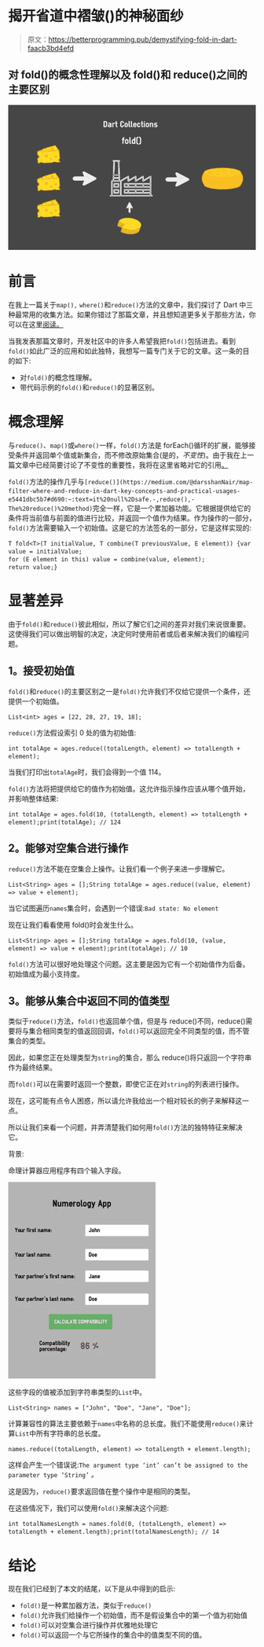 # 揭开省道中褶皱()的神秘面纱

> 原文：<https://betterprogramming.pub/demystifying-fold-in-dart-faacb3bd4efd>

## 对 fold()的概念性理解以及 fold()和 reduce()之间的主要区别

![](img/077837e851a98d3c0f5c23ff38009e86.png)

# **前言**

在我上一篇关于`map(),` `where()`和`reduce()`方法的文章中，我们探讨了 Dart 中三种最常用的收集方法。如果你错过了那篇文章，并且想知道更多关于那些方法，你可以在这里[阅读。](https://medium.com/@darsshanNair/map-filter-where-and-reduce-in-dart-key-concepts-and-practical-usages-e5441dbc5b7)

当我发表那篇文章时，开发社区中的许多人希望我把`fold()`包括进去。看到`fold()`如此广泛的应用和如此独特，我想写一篇专门关于它的文章。这一条的目的如下:

*   对`fold()`的概念性理解。
*   带代码示例的`fold()`和`reduce()`的显著区别。

# **概念理解**

与`reduce()`、`map()`或`where()`一样，`fold()`方法是 forEach()循环的扩展，能够接受条件并返回单个值或新集合，而不修改原始集合(是的，*不变性*)。由于我在上一篇文章中已经简要讨论了不变性的重要性，我将在这里省略对它的引用[。](https://medium.com/@darsshanNair/map-filter-where-and-reduce-in-dart-key-concepts-and-practical-usages-e5441dbc5b7#d690:~:text=Dart%20emphasises%20developers,in%20fact%20necessary.)

`fold()`方法的操作几乎与`[reduce()](https://medium.com/@darsshanNair/map-filter-where-and-reduce-in-dart-key-concepts-and-practical-usages-e5441dbc5b7#d690:~:text=it%20null%2Dsafe.-,reduce(),-The%20reduce()%20method)`完全一样，它是一个累加器功能。它根据提供给它的条件将当前值与前面的值进行比较，并返回一个值作为结果。作为操作的一部分，`fold()`方法需要输入一个初始值。这是它的方法签名的一部分，它是这样实现的:

```
T fold<T>(T initialValue, T combine(T previousValue, E element)) {var value = initialValue;
for (E element in this) value = combine(value, element);
return value;}
```

# **显著差异**

由于`fold()`和`reduce()`彼此相似，所以了解它们之间的差异对我们来说很重要。这使得我们可以做出明智的决定，决定何时使用前者或后者来解决我们的编程问题。

## **1。接受初始值**

`fold()`和`reduce()`的主要区别之一是`fold()`允许我们不仅给它提供一个条件，还提供一个初始值。

```
List<int> ages = [22, 28, 27, 19, 18];
```

`reduce()`方法假设索引 0 处的值为初始值:

```
int totalAge = ages.reduce((totalLength, element) => totalLength + element);
```

当我们打印出`totalAge`时，我们会得到一个值 114。

`fold()`方法将把提供给它的值作为初始值。这允许指示操作应该从哪个值开始，并影响整体结果:

```
int totalAge = ages.fold(10, (totalLength, element) => totalLength + element);print(totalAge); // 124
```

## **2。能够对空集合进行操作**

`reduce()`方法不能在空集合上操作。让我们看一个例子来进一步理解它。

```
List<String> ages = [];String totalAge = ages.reduce((value, element) => value + element);
```

当它试图遍历`names`集合时，会遇到一个错误:`Bad state: No element`

现在让我们看看使用 fold()时会发生什么。

```
List<String> ages = [];String totalAge = ages.fold(10, (value, element) => value + element);print(totalAge); // 10
```

`fold()`方法可以很好地处理这个问题。这主要是因为它有一个初始值作为后备。初始值成为最小支持度。

## **3。能够从集合中返回不同的值类型**

类似于`reduce()`方法，`fold()`也返回单个值，但是与 reduce()不同，reduce()需要将与集合相同类型的值返回回调，`fold()`可以返回完全不同类型的值，而不管集合的类型。

因此，如果您正在处理类型为`string`的集合，那么 reduce()将只返回一个字符串作为最终结果。

而`fold()`可以在需要时返回一个整数，即使它正在对`string`的列表进行操作。

现在，这可能有点令人困惑，所以请允许我给出一个相对较长的例子来解释这一点。

所以让我们来看一个问题，并弄清楚我们如何用`fold()`方法的独特特征来解决它。

背景:

命理计算器应用程序有四个输入字段。

![](img/619230dc86af44014682a363560a9db9.png)

这些字段的值被添加到字符串类型的`List`中。

```
List<String> names = ["John", "Doe", "Jane", "Doe"];
```

计算兼容性的算法主要依赖于`names`中名称的总长度。我们不能使用`reduce()`来计算`List`中所有字符串的总长度。

```
names.reduce((totalLength, element) => totalLength + element.length);
```

这样会产生一个错误说:`The argument type ‘int’ can’t be assigned to the parameter type ‘String’` *。*

这是因为，`reduce()`要求返回值在整个操作中是相同的类型。

在这些情况下，我们可以使用`fold()`来解决这个问题:

```
int totalNamesLength = names.fold(0, (totalLength, element) => totalLength + element.length);print(totalNamesLength); // 14
```

# **结论**

现在我们已经到了本文的结尾，以下是从中得到的启示:

*   `fold()`是一种累加器方法，类似于`reduce()`
*   `fold()`允许我们给操作一个初始值，而不是假设集合中的第一个值为初始值
*   `fold()`可以对空集合进行操作并优雅地处理它
*   `fold()`可以返回一个与它所操作的集合中的值类型不同的值。
